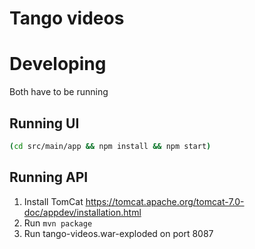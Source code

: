 # Tango videos

# Developing
Both have to be running

## Running UI
```bash
(cd src/main/app && npm install && npm start)
```

## Running API
1. Install TomCat https://tomcat.apache.org/tomcat-7.0-doc/appdev/installation.html
2. Run `mvn package`
3. Run tango-videos.war-exploded on port 8087

